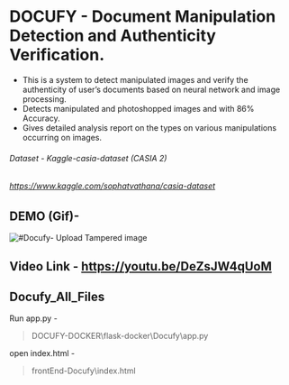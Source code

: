 
# DOCUFY - Document Manipulation Detection and Authenticity Verification.

- This is a system to detect manipulated images and verify the authenticity of user’s documents based on neural network and image processing.
-  Detects manipulated and photoshopped images and with 86% Accuracy.
-  Gives detailed analysis report on the types on various manipulations occurring on images.

###### Dataset - Kaggle-casia-dataset (CASIA 2)
###### https://www.kaggle.com/sophatvathana/casia-dataset
## DEMO (Gif)-

![#Docufy- Upload Tampered image](Docufy2.gif)


## Video Link - https://youtu.be/DeZsJW4qUoM
## Docufy_All_Files
Run app.py - 
> DOCUFY-DOCKER\flask-docker\Docufy\app.py

open index.html - 
> frontEnd-Docufy\index.html
